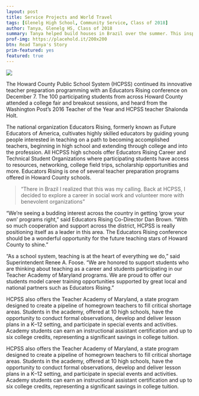 ```yaml
---
layout: post
title: Service Projects and World Travel
tags: [Glenelg High School, Community Service, Class of 2018]
author: Tanya, Glenelg HS, Class of 2018
summary: Tanya helped build houses in Brazil over the summer. This inspired her to do more at home to help those who are less fortunate.
prof-img: https://placehold.it/200x200
btn: Read Tanya's Story
prim-featured: yes
featured: true
---
```


<img class="post__img" src="http://www.hcpss.org/wp-content/uploads/2017/02/ahs-stock-students-building.jpg">

The Howard County Public School System (HCPSS) continued its innovative teacher preparation programming with an Educators Rising conference on December 7. The 100 participating students from across Howard County attended a college fair and breakout sessions, and heard from the Washington Post’s 2016 Teacher of the Year and HCPSS teacher Shalonda Holt.

The national organization Educators Rising, formerly known as Future Educators of America, cultivates highly skilled educators by guiding young people interested in teaching on a path to becoming accomplished teachers, beginning in high school and extending through college and into the profession. All HCPSS high schools offer Educators Rising Career and Technical Student Organizations where participating students have access to resources, networking, college field trips, scholarship opportunities and more. Educators Rising is one of several teacher preparation programs offered in Howard County schools.

> “There in Brazil I realized that this was my calling. Back at HCPSS, I decided to explore a career in social work and volunteer more with benevolent organizations”

“We’re seeing a budding interest across the country in getting ‘grow your own’ programs right,” said Educators Rising Co-Director Dan Brown. “With so much cooperation and support across the district, HCPSS is really positioning itself as a leader in this area. The Educators Rising conference should be a wonderful opportunity for the future teaching stars of Howard County to shine.”

“As a school system, teaching is at the heart of everything we do,” said Superintendent Renee A. Foose. “We are honored to support students who are thinking about teaching as a career and students participating in our Teacher Academy of Maryland programs. We are proud to offer our students model career training opportunities supported by great local and national partners such as Educators Rising.”

HCPSS also offers the Teacher Academy of Maryland, a state program designed to create a pipeline of homegrown teachers to fill critical shortage areas. Students in the academy, offered at 10 high schools, have the opportunity to conduct formal observations, develop and deliver lesson plans in a K–12 setting, and participate in special events and activities. Academy students can earn an instructional assistant certification and up to six college credits, representing a significant savings in college tuition.

HCPSS also offers the Teacher Academy of Maryland, a state program designed to create a pipeline of homegrown teachers to fill critical shortage areas. Students in the academy, offered at 10 high schools, have the opportunity to conduct formal observations, develop and deliver lesson plans in a K–12 setting, and participate in special events and activities. Academy students can earn an instructional assistant certification and up to six college credits, representing a significant savings in college tuition.